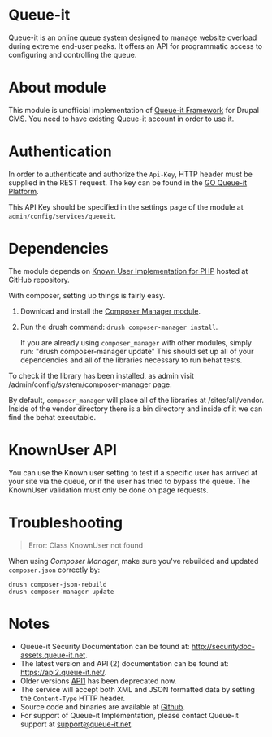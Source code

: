 Queue-it
========

Queue-it is an online queue system designed to manage website overload during extreme end-user peaks.
It offers an API for programmatic access to configuring and controlling the queue.

About module
============

This module is unofficial implementation of [Queue-it Framework](https://queue-it.com/) for Drupal CMS.
You need to have existing Queue-it account in order to use it.

Authentication
==============

In order to authenticate and authorize the `Api-Key`, HTTP header must be supplied in the REST request.
The key can be found in the [GO Queue-it Platform](https://go.queue-it.net/account/security).

This API Key should be specified in the settings page of the module at `admin/config/services/queueit`.

Dependencies
============

The module depends on [Known User Implementation for PHP](https://github.com/queueit/KnownUser.V3.PHP)
hosted at GitHub repository.

With composer, setting up things is fairly easy.

1. Download and install the [Composer Manager module](https://drupal.org/project/composer_manager).

2. Run the drush command: `drush composer-manager install`.

   If you are already using `composer_manager` with other modules, simply run:
   "drush composer-manager update"
   This should set up all of your dependencies and all of the libraries necessary
   to run behat tests.

To check if the library has been installed, as admin visit /admin/config/system/composer-manager page.

By default, `composer_manager` will place all of the libraries at /sites/all/vendor.
Inside of the vendor directory there is a bin directory and inside of it we can
find the behat executable.

KnownUser API
=============

You can use the Known user setting to test if a specific user has arrived at your site via the queue,
or if the user has tried to bypass the queue. The KnownUser validation must only be done on page requests.

Troubleshooting
===============

> Error: Class KnownUser not found

When using _Composer Manager_, make sure you've rebuilded and updated `composer.json` correctly by:

    drush composer-json-rebuild
    drush composer-manager update

Notes
=====

- Queue-it Security Documentation can be found at: <http://securitydoc-assets.queue-it.net>.
- The latest version and API (2) documentation can be found at: <https://api2.queue-it.net/>.
- Older versions [API1](http://api.queue-it.net) has been deprecated now.
- The service will accept both XML and JSON formatted data by setting the `Content-Type` HTTP header.
- Source code and binaries are available at [Github](https://github.com/queueit).
- For support of Queue-it Implementation, please contact Queue-it support at <support@queue-it.net>.
